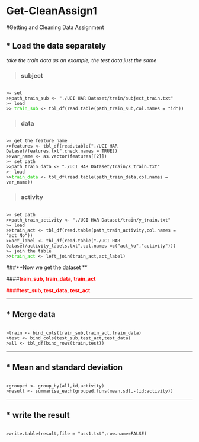 # Get-CleanAssign1
#Getting and Cleaning Data Assignment

## * Load the data separately
_take the train data as an example, the test data just the same_
> ###  subject
<code>
>- set 
>>path_train_sub <- "./UCI HAR Dataset/train/subject_train.txt"
>- load
>><font color = reds> train_sub </font><- tbl_df(read.table(path_train_sub,col.names = "id"))
</code>

> ###  data
<code>
>- get the feature name
>>features <- tbl_df(read.table("./UCI HAR Dataset/features.txt",check.names = TRUE))
>>var_name <- as.vector(features[[2]])
>- set path 
>>path_train_data <- "./UCI HAR Dataset/train/X_train.txt"
>- load
>><font color = reds>train_data </font><- tbl_df(read.table(path_train_data,col.names = var_name))
</code>

> ###  activity
<code>
>- set path 
>>path_train_activity <- "./UCI HAR Dataset/train/y_train.txt"
>- load
>>train_act <- tbl_df(read.table(path_train_activity,col.names = "act_No"))
>>act_label <- tbl_df(read.table("./UCI HAR Dataset/activity_labels.txt",col.names =c("act_No","activity")))
>- join the table
>><font color = reds>train_act </font><- left_join(train_act,act_label)
</code>

###**Now we get the dataset **

####<font color=red>**train_sub, train_data, train_act**

####**test_sub, test_data, test_act**</font>

****
## * Merge data
<code>
>train <- bind_cols(train_sub,train_act,train_data)
>test <- bind_cols(test_sub,test_act,test_data)
>all <- tbl_df(bind_rows(train,test))
</code>

****
##  * Mean and standard deviation 
<code>
>grouped <- group_by(all,id,activity)
>result <- summarise_each(grouped,funs(mean,sd),-(id:activity))
</code>

****
## * write the result
<code>
>write.table(result,file = "ass1.txt",row.name=FALSE)
</code>
